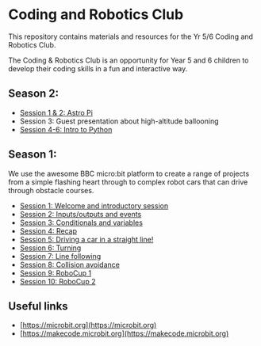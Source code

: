 ---
---
# Coding and Robotics Club

This repository contains materials and resources for the Yr 5/6 Coding and Robotics Club.

The Coding & Robotics Club is an opportunity for Year 5 and 6 children to develop their coding skills in a fun and interactive way.  

## Season 2:

- [Session 1 & 2: Astro Pi](/coding-club/sessions/s02e01)
- Session 3: Guest presentation about high-altitude ballooning
- [Session 4-6: Intro to Python](/coding-club/sessions/s02e04)

## Season 1:

We use the awesome BBC micro:bit platform to create a range of projects from a simple flashing heart through to complex robot cars that can drive through obstacle courses.  

- [Session 1: Welcome and introductory session](/coding-club/sessions/01) 
- [Session 2: Inputs/outputs and events](/coding-club/sessions/02)
- [Session 3: Conditionals and variables](/coding-club/sessions/03)
- [Session 4: Recap](/coding-club/sessions/04)
- [Session 5: Driving a car in a straight line!](/coding-club/sessions/05)
- [Session 6: Turning](/coding-club/sessions/06)
- [Session 7: Line following](/coding-club/sessions/07)
- [Session 8: Collision avoidance](/coding-club/sessions/08)
- [Session 9: RoboCup 1](/coding-club/sessions/09)
- [Session 10: RoboCup 2](/coding-club/sessions/10)

## Useful links

- [https://microbit.org](https://microbit.org)
- [https://makecode.microbit.org](https://makecode.microbit.org)
